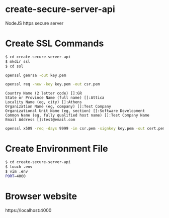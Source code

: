 # create-secure-server-api
NodeJS https secure server 

# Create SSL Commands

```bash
$ cd create-secure-server-api
$ mkdir ssl
$ cd ssl
```

```bash
openssl genrsa -out key.pem
```

```bash
openssl req -new -key key.pem -out csr.pem
```

```Info SSL Data
Country Name (2 letter code) []:GR
State or Province Name (full name) []:Attica
Locality Name (eg, city) []:Athens
Organization Name (eg, company) []:Test Company
Organizational Unit Name (eg, section) []:Software Development
Common Name (eg, fully qualified host name) []:Test Company Name
Email Address []:test@email.com
```

```bash
openssl x509 -req -days 9999 -in csr.pem -signkey key.pem -out cert.pem
```

# Create Environment File

```bash
$ cd create-secure-server-api
$ touch .env
$ vim .env
PORT=4000
```

# Browser website
https://localhost:4000
